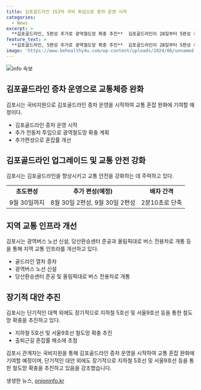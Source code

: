 ```yaml
---
title: 김포골드라인 153억 국비 투입으로 증차 운영 시작
categories:
  - News
excerpt: >
  **김포골드라인, 5편성 추가로 광역철도망 확충 추진**  김포골드라인이 28일부터 5편성 추가투입으로 혼잡률 개선될 전망이다. 이로써 김병수 시장은 광역철도망 확충을 추진하며, 국비지원을 확보하여 증차 운영을 시작했다. 김시장은 단기대책 뿐만 아니라 장기대책으로 지하철 5호선 등 출퇴근길 혼잡률을 해소하겠다고 밝혔다. 
feature_text: >
  **김포골드라인, 5편성 추가로 광역철도망 확충 추진**  김포골드라인이 28일부터 5편성 추가투입으로 혼잡률 개선될 전망이다. 이로써 김병수 시장은 광역철도망 확충을 추진하며, 국비지원을 확보하여 증차 운영을 시작했다. 김시장은 단기대책 뿐만 아니라 장기대책으로 지하철 5호선 등 출퇴근길 혼잡률을 해소하겠다고 밝혔다. 
image: 'https://www.behealthy4u.com/wp-content/uploads/2024/06/unnamed-file.png'
---
```


<p><img src="https://www.behealthy4u.com/wp-content/uploads/2024/06/unnamed-file.png" alt="info 속보" /></p>

<h2 data-ke-size="size26">김포골드라인 증차 운영으로 교통체증 완화</h2>

<p data-ke-size="size16">김포시는 국비지원으로 김포골드라인 증차 운영을 시작하여 교통 혼잡 완화에 기여할 예정이다.</p>

<ul>
  <li>김포골드라인 증차 운영 시작</li>
  <li>추가 전동차 투입으로 광역철도망 확충 계획</li>
  <li>추가편성으로 혼잡률 개선</li>
</ul>

<h2>김포골드라인 업그레이드 및 교통 안전 강화</h2>

<p data-ke-size="size16">김포시는 김포골드라인을 향상시키고 교통 안전을 강화하는 데 주력하고 있다.</p>

<table>
  <tr>
    <td style="text-align: center; height: 17px;"><b>초도편성</b></td>
    <td style="text-align: center; height: 17px;"><b>추가 편성(예정)</b></td>
    <td style="text-align: center; height: 17px;"><b>배차 간격</b></td>
  </tr>
  <tr>
    <td style="text-align: center; height: 17px;">9월 30일까지</td>
    <td style="text-align: center; height: 17px;">8월 30일 2편성, 9월 30일 2편성</td>
    <td style="text-align: center; height: 17px;">2분10초로 단축</td>
  </tr>
</table>

<h2>지역 교통 인프라 개선</h2>

<p data-ke-size="size16">김포시는 광역버스 노선 신설, 당산환승센터 준공과 올림픽대로 버스 전용차로 개통 등을 통해 지역 교통 인프라를 개선하고 있다.</p>

<ul>
  <li>골드라인 열차 증차</li>
  <li>광역버스 노선 신설</li>
  <li>당산환승센터 준공 및 올림픽대로 버스 전용차로 개통</li>
</ul>

<h2>장기적 대안 추진</h2>

<p data-ke-size="size16">김포시는 단기적인 대책 외에도 장기적으로 지하철 5호선 및 서울9호선 등을 통한 철도망 확충을 추진하고 있다.</p>

<ul>
  <li>지하철 5호선 및 서울9호선 철도망 확충 추진</li>
  <li>출퇴근길 혼잡률 해소에 초점</li>
</ul>

<p data-ke-size="size16">김포시 관계자는 국비지원을 통해 김포골드라인 증차 운영을 시작하여 교통 혼잡 완화에 기여할 예정이며, 단기적인 대안 외에도 장기적으로 지하철 5호선 및 서울9호선 등을 통한 철도망 확충을 추진하고 있음을 강조했습니다.</p>
생생한 뉴스, <a href="https://onioninfo.kr" rel="dofollow">onioninfo.kr</a>


